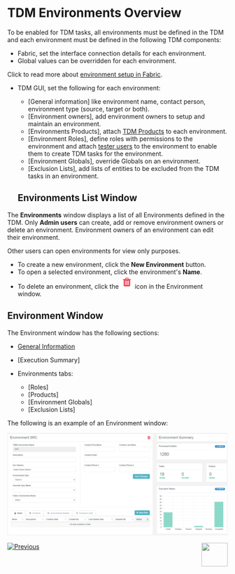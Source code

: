 # TDM Environments Overview

To be enabled for TDM tasks, all environments must be defined in the TDM and each environment must be defined in the following TDM components:

- Fabric, set the interface connection details for each environment. 
- Global values can be overridden for each environment.

Click to read more about [environment setup in Fabric](/articles/TDM/tdm_implementation/20_tdm_fabric_implementation_environments_setup.md).

- TDM GUI, set the following for each environment:

  - [General information] like environment name, contact person, environment type (source, target or both).
  - [Environment owners], add environment owners to setup and maintain an environment.
  - [Environments Products], attach [TDM Products](05_tdm_gui_product_window.md) to each environment.
  - [Environment Roles], define roles with permissions to the environment and attach [tester users](02_tdm_gui_user_types.md) to the environment to enable them to create TDM tasks for the environment.
  - [Environment Globals], override Globals on an environment.
  - [Exclusion Lists], add lists of entities to be excluded from the TDM tasks in an environment.

  ## Environments List Window

The **Environments** window displays a list of all Environments defined in the TDM. Only **Admin users** can create, add or remove environment owners or delete an environment. Environment owners of an environment can edit their environment. 

Other users can open environments for view only purposes.

-   To create a new environment, click the **New Environment** button.
-   To open a selected environment, click the environment's **Name**.
-   To delete an environment, click the ![delete](images/delete_icon.png) icon in the Environment window.



## Environment Window

The Environment window has the following sections:

- [General Information](08_environment_window_general_information.md)

- [Execution Summary]

- Environments tabs:

  - [Roles]
  - [Products]
  - [Environment Globals]
  - [Exclusion Lists]

 The following is an example of an Environment window:

  ![environment](images/tdm_environment_window.png)



  [![Previous](/articles/images/Previous.png)](06_be_product_tdmdb_tables.md)[<img align="right" width="60" height="54" src="/articles/images/Next.png">](08_environment_window_general_information.md)
